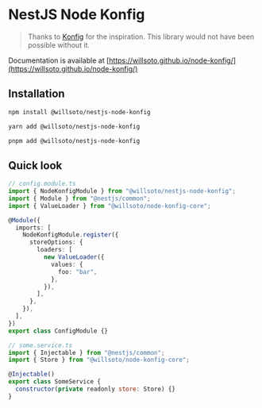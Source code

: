 # NestJS Node Konfig

> Thanks to [Konfig](https://github.com/lalamove/konfig) for the inspiration. This library would not have been possible without it.

Documentation is available at [https://willsoto.github.io/node-konfig/](https://willsoto.github.io/node-konfig/)

## Installation

```bash
npm install @willsoto/nestjs-node-konfig
```

```bash
yarn add @willsoto/nestjs-node-konfig
```

```bash
pnpm add @willsoto/nestjs-node-konfig
```

## Quick look

```typescript
// config.module.ts
import { NodeKonfigModule } from "@willsoto/nestjs-node-konfig";
import { Module } from "@nestjs/common";
import { ValueLoader } from "@willsoto/node-konfig-core";

@Module({
  imports: [
    NodeKonfigModule.register({
      storeOptions: {
        loaders: [
          new ValueLoader({
            values: {
              foo: "bar",
            },
          }),
        ],
      },
    }),
  ],
})
export class ConfigModule {}
```

```javascript
// some.service.ts
import { Injectable } from "@nestjs/common";
import { Store } from "@willsoto/node-konfig-core";

@Injectable()
export class SomeService {
  constructor(private readonly store: Store) {}
}
```
